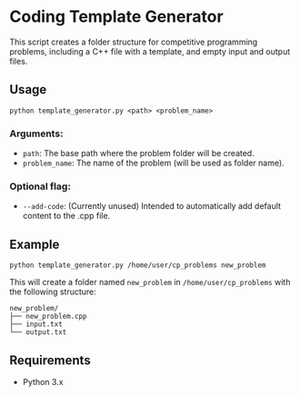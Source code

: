 # Coding Template Generator

This script creates a folder structure for competitive programming problems, including a C++ file with a template, and empty input and output files.

## Usage

```
python template_generator.py <path> <problem_name>
```

### Arguments:
- `path`: The base path where the problem folder will be created.
- `problem_name`: The name of the problem (will be used as folder name).

### Optional flag:
- `--add-code`: (Currently unused) Intended to automatically add default content to the .cpp file.

## Example

```
python template_generator.py /home/user/cp_problems new_problem
```

This will create a folder named `new_problem` in `/home/user/cp_problems` with the following structure:

```
new_problem/
├── new_problem.cpp
├── input.txt
└── output.txt
```

## Requirements

- Python 3.x
